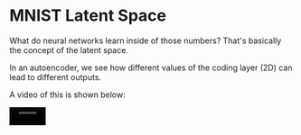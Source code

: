 # MNIST Latent Space 

What do neural networks learn inside of those numbers? That's basically the concept of the latent space. 

In an autoencoder, we see how different values of the coding layer (2D) can lead to different outputs. 

A video of this is shown below: 

<video src="output_2.mov" width = 64px>

Choosing and changing numbers in an autoencoder also makes us able to see how a computer  can learn to recognize patterns in the data (this sentence
totally wasn't written by AI).